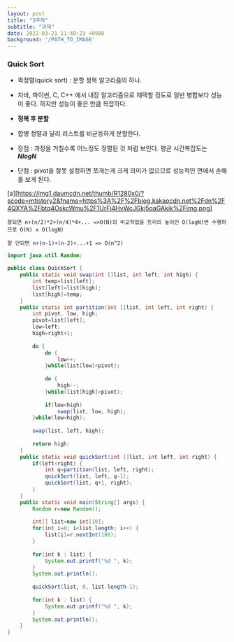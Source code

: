 ```yaml
---
layout: post
title: "3주차"
subtitle: "과제"
date: 2022-03-21 11:49:23 +0900
background: '/PATH_TO_IMAGE'
---
```


### Quick Sort

* 퀵정렬(quick sort) : 분할 정복 알고리즘의 하나.

* 자바, 파이썬, C, C++ 에서 내장 알고리즘으로 채택할 정도로 일반 병합보다 성능이 좋다. 하지만 성능이 좋은 만큼 복잡하다.

* **정복 후 분할**

* 합병 정렬과 달리 리스트를 비균등하게 분할한다.

* 장점 : 과정을 거칠수록 어느정도 정렬된 것 처럼 보인다. 평균 시간복잡도는 ***NlogN***

* 단점 : pivot을 잘못 설정하면 쪼개는게 크게 의미가 없으므로 성능적인 면에서 손해를 보게 된다. 

[a][https://img1.daumcdn.net/thumb/R1280x0/?scode=mtistory2&fname=https%3A%2F%2Fblog.kakaocdn.net%2Fdn%2F4QXYA%2Fbtq4OskcWmu%2F1UrFi4HvWcJGkj5oaGAkik%2Fimg.png]
```
잘되면 n+(n/2)*2+(n/4)*4+... =>O(N)의 비교작업을 트리의 높이인 O(logN)번 수행하므로 O(N) x O(logN)

```
```
잘 안되면 n+(n-1)+(n-2)+...+1 => O(n^2)
```
```java
import java.util.Random;

public class QuickSort {
	public static void swap(int []list, int left, int high) {
		int temp=list[left];
		list[left]=list[high];
		list[high]=temp;
	}
	public static int partition(int []list, int left, int right) {
		int pivot, low, high;
		pivot=list[left];
		low=left;
		high=right+1;
		
		do {
			do {
				low++;
			}while(list[low]<pivot);
			
			do {
				high--;
			}while(list[high]>pivot);
			
			if(low<high)
				swap(list, low, high);
		}while(low<high);
		
		swap(list, left, high);
		
		return high;
	}
	public static void quickSort(int []list, int left, int right) {
		if(left<right) {
			int q=partition(list, left, right);
			quickSort(list, left, q-1);
			quickSort(list, q+1, right);
		}
	}
	public static void main(String[] args) {
		Random r=new Random();
		
		int[] list=new int[10];
		for(int i=0; i<list.length; i++) {
			list[i]=r.nextInt(100);
		}
		
		for(int k : list) {
			System.out.printf("%d ", k);
		}
		System.out.println();
		
		quickSort(list, 0, list.length-1);
		
		for(int k : list) {
			System.out.printf("%d ", k);
		}
		System.out.println();
	}
}
```

